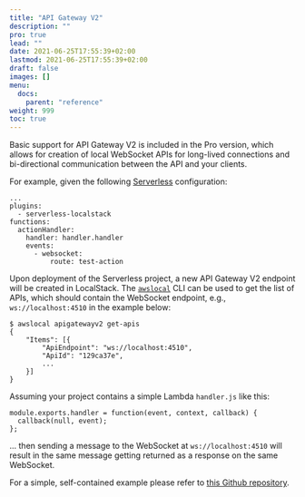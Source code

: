 ```yaml
---
title: "API Gateway V2"
description: ""
pro: true
lead: ""
date: 2021-06-25T17:55:39+02:00
lastmod: 2021-06-25T17:55:39+02:00
draft: false
images: []
menu:
  docs:
    parent: "reference"
weight: 999
toc: true
---
```


Basic support for API Gateway V2 is included in the Pro version, which allows for creation of local WebSocket APIs for long-lived connections and bi-directional communication between the API and your clients.

For example, given the following [Serverless](https://serverless.com/) configuration:
```
...
plugins:
  - serverless-localstack
functions:
  actionHandler:
    handler: handler.handler
    events:
      - websocket:
          route: test-action
```
Upon deployment of the Serverless project, a new API Gateway V2 endpoint will be created in LocalStack. The [`awslocal`](https://github.com/localstack/awscli-local) CLI can be used to get the list of APIs, which should contain the WebSocket endpoint, e.g., `ws://localhost:4510` in the example below:
```
$ awslocal apigatewayv2 get-apis
{
    "Items": [{
        "ApiEndpoint": "ws://localhost:4510",
        "ApiId": "129ca37e",
        ...
    }]
}
```
Assuming your project contains a simple Lambda `handler.js` like this:
```
module.exports.handler = function(event, context, callback) {
  callback(null, event);
};
```
... then sending a message to the WebSocket at `ws://localhost:4510` will result in the same message getting returned as a response on the same WebSocket.

For a simple, self-contained example please refer to [this Github repository](https://github.com/localstack/localstack-pro-samples/tree/master/serverless-websockets).
